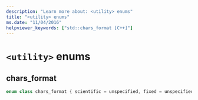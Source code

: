```yaml
---
description: "Learn more about: <utility> enums"
title: "<utility> enums"
ms.date: "11/04/2016"
helpviewer_keywords: ["std::chars_format [C++]"]
---
```

# `<utility>` enums

## <a name="chars_format"></a> chars_format

```cpp
enum class chars_format { scientific = unspecified, fixed = unspecified, hex = unspecified, general = fixed | scientific };
```
